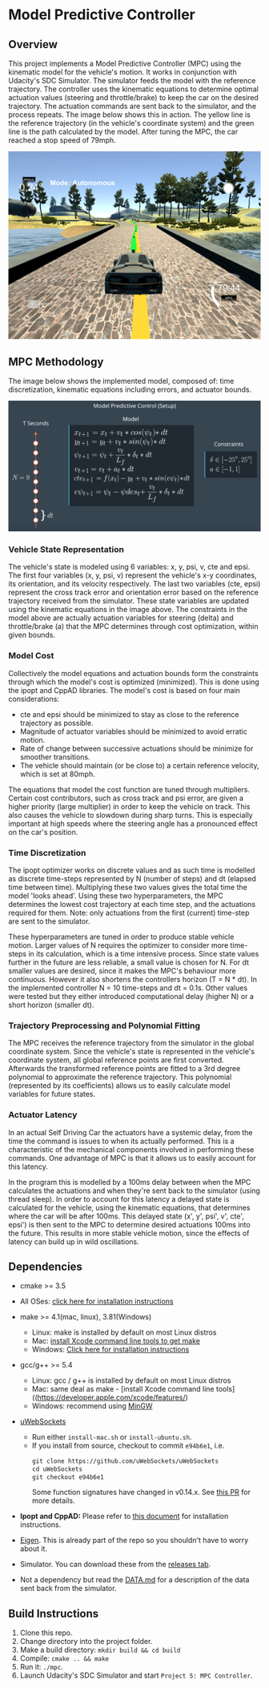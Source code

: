 # Model Predictive Controller

[//]: # (Image References)
[image1]: ./images/sim02.png
[image2]: ./images/mpc.png

## Overview

This project implements a Model Predictive Controller (MPC) using the kinematic model for the vehicle's motion. It works in conjunction with Udacity's SDC Simulator. The simulator feeds the model with the reference trajectory. The controller uses the kinematic equations to determine optimal actuation values (steering and throttle/brake) to keep the car on the desired trajectory. The actuation commands are sent back to the simulator, and the process repeats. The image below shows this in action. The yellow line is the reference trajectory (in the vehicle's coordinate system) and the green line is the path calculated by the model. After tuning the MPC, the car reached a stop speed of 79mph.

![simulation][image1]
  
  
## MPC Methodology

The image below shows the implemented model, composed of: time discretization, kinematic equations including errors, and actuator bounds.

![mpc][image2]

### Vehicle State Representation

The vehicle's state is modeled using 6 variables: x, y, psi, v, cte and epsi. The first four variables (x, y, psi, v) represent the vehicle's x-y coordinates, its orientation, and its velocity respectively. The last two variables (cte, epsi) represent the cross track error and orientation error based on the reference trajectory received from the simulator. These state variables are updated using the kinematic equations in the image above. The constraints in the model above are actually actuation variables for steering (delta) and throttle/brake (a) that the MPC determines through cost optimization, within given bounds.

### Model Cost

Collectively the model equations and actuation bounds form the constraints through which the model's cost is optimized (minimized). This is done using the ipopt and CppAD libraries. The model's cost is based on four main considerations: 
* cte and epsi should be minimized to stay as close to the reference trajectory as possible.
* Magnitude of actuator variables should be minimized to avoid erratic motion.
* Rate of change between successive actuations should be minimize for smoother transitions.
* The vehicle should maintain (or be close to) a certain reference velocity, which is set at 80mph.
  
The equations that model the cost function are tuned through multipliers. Certain cost contributors, such as cross track and psi error, are given a higher priority (large multiplier) in order to keep the vehicle on track. This also causes the vehicle to slowdown during sharp turns. This is especially important at high speeds where the steering angle has a pronounced effect on the car's position.

### Time Discretization

The ipopt optimizer works on discrete values and as such time is modelled as discrete time-steps represented by N (number of steps) and dt (elapsed time between time). Multiplying these two values gives the total time the model 'looks ahead'. Using these two hyperparameters, the MPC determines the lowest cost trajectory at each time step, and the actuations required for them. Note: only actuations from the first (current) time-step are sent to the simulator.

These hyperparameters are tuned in order to produce stable vehicle motion. Larger values of N requires the optimizer to consider more time-steps in its calculation, which is a time intensive process. Since state values further in the future are less reliable, a small value is chosen for N. For dt smaller values are desired, since it makes the MPC's behaviour more continuous. However it also shortens the controllers horizon (T = N * dt). In the implemented controller N = 10 time-steps and dt = 0.1s. Other values were tested but they either introduced computational delay (higher N) or a short horizon (smaller dt).

### Trajectory Preprocessing and Polynomial Fitting

The MPC receives the reference trajectory from the simulator in the global coordinate system. Since the vehicle's state is represented in the vehicle's coordinate system, all global reference points are first converted. Afterwards the transformed reference points are fitted to a 3rd degree polynomial to approximate the reference trajectory. This polynomial (represented by its coefficients) allows us to easily calculate model variables for future states.

### Actuator Latency

In an actual Self Driving Car the actuators have a systemic delay, from the time the command is issues to when its actually performed. This is a characteristic of the mechanical components involved in performing these commands. One advantage of MPC is that it allows us to easily account for this latency. 

In the program this is modelled by a 100ms delay between when the MPC calculates the actuations and when they're sent back to the simulator (using thread sleep). In order to account for this latency a delayed state is calculated for the vehicle, using the kinematic equations, that determines where the car will be after 100ms. This delayed state (x', y', psi', v', cte', epsi') is then sent to the MPC to determine desired actuations 100ms into the future. This results in more stable vehicle motion, since the effects of latency can build up in wild oscillations.
  
## Dependencies
* cmake >= 3.5
 * All OSes: [click here for installation instructions](https://cmake.org/install/)
* make >= 4.1(mac, linux), 3.81(Windows)
  * Linux: make is installed by default on most Linux distros
  * Mac: [install Xcode command line tools to get make](https://developer.apple.com/xcode/features/)
  * Windows: [Click here for installation instructions](http://gnuwin32.sourceforge.net/packages/make.htm)
* gcc/g++ >= 5.4
  * Linux: gcc / g++ is installed by default on most Linux distros
  * Mac: same deal as make - [install Xcode command line tools]((https://developer.apple.com/xcode/features/)
  * Windows: recommend using [MinGW](http://www.mingw.org/)
* [uWebSockets](https://github.com/uWebSockets/uWebSockets)
  * Run either `install-mac.sh` or `install-ubuntu.sh`.
  * If you install from source, checkout to commit `e94b6e1`, i.e.
    ```
    git clone https://github.com/uWebSockets/uWebSockets
    cd uWebSockets
    git checkout e94b6e1
    ```
    Some function signatures have changed in v0.14.x. See [this PR](https://github.com/udacity/CarND-MPC-Project/pull/3) for more details.

* **Ipopt and CppAD:** Please refer to [this document](https://github.com/udacity/CarND-MPC-Project/blob/master/install_Ipopt_CppAD.md) for installation instructions.
* [Eigen](http://eigen.tuxfamily.org/index.php?title=Main_Page). This is already part of the repo so you shouldn't have to worry about it.
* Simulator. You can download these from the [releases tab](https://github.com/udacity/self-driving-car-sim/releases).
* Not a dependency but read the [DATA.md](./DATA.md) for a description of the data sent back from the simulator.
  
  
## Build Instructions

1. Clone this repo.
2. Change directory into the project folder.
3. Make a build directory: `mkdir build && cd build`
4. Compile: `cmake .. && make`
5. Run it: `./mpc`.
6. Launch Udacity's SDC Simulator and start `Project 5: MPC Controller`.
